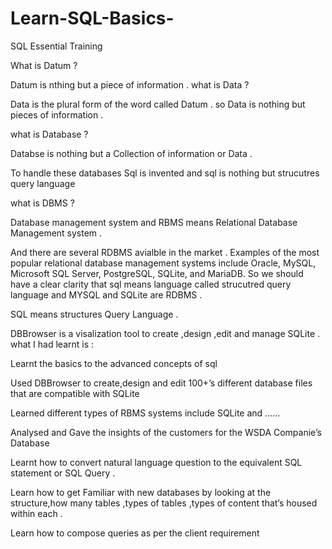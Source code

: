 # Learn-SQL-Basics-

SQL Essential Training

What is Datum ?

Datum is nthing but a piece of information .
what is Data ?

Data is the plural form of the word called Datum .
so Data is nothing but pieces of information .

what is Database ?

Databse is nothing but a Collection of information or Data .

To handle these databases Sql is invented and sql is nothing but strucutres query language

what is DBMS ?

Database management system and RBMS means Relational Database Management system .

And there are several RDBMS avialble in the market .
Examples of the most popular relational database management systems include Oracle, MySQL, Microsoft SQL Server, PostgreSQL, SQLite, and MariaDB. So we should have a clear clarity that sql means language called strucutred query language and MYSQL and SQLite are RDBMS .

SQL means structures Query Language .

DBBrowser is a visalization tool to create ,design ,edit and manage SQLite .
what I had learnt is :

Learnt the basics to the advanced concepts of sql

Used DBBrowser to create,design and edit 100+’s different database files that are compatible with SQLite

Learned different types of RBMS systems include SQLite and ……

Analysed and Gave the insights of the customers for the WSDA Companie’s Database

Learnt how to convert natural language question to the equivalent SQL statement or SQL Query .

Learn how to get Familiar with new databases by looking at the structure,how many tables ,types of tables ,types of content that’s housed within each .

Learn how to compose queries as per the client requirement
